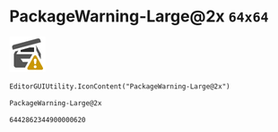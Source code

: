 # PackageWarning-Large@2x `64x64`
<img src="/img/PackageWarning-Large@2x.png" width=64 height=64>

``` CSharp
EditorGUIUtility.IconContent("PackageWarning-Large@2x")
```
```
PackageWarning-Large@2x
```
```
6442862344900000620
```
